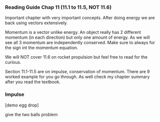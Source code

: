 ### Reading Guide Chap 11 (11.1 to 11.5, NOT 11.6)

Important chapter with very important concepts. After doing energy we are back using vectors extensively. 

<lrndesign-sidenote label="Instructor Note" icon="bookmark" bg-color="#c2e5f2">
Momentum is a vector unlike energy. An object really has 2 different momentum (in each direction) but only one amount of energy. As we will see all 3 momentum are independently conserved. Make sure to always for the sign int the momentum equation. 
</lrndesign-sidenote>

We will NOT cover 11.6 on rocket propulsion but feel free to read for the curious. 

Section 11.1-11.5 are on impulse, conservation of momentum. There are 9 worked example for you go through. As well check my chapter summary after you read the textbook. 

### Impulse




[demo egg drop]


give the two balls problem